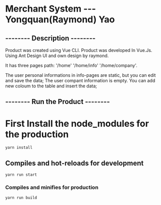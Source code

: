 # Merchant System --- Yongquan(Raymond) Yao


## -------- Description  -------- ##
Product was created using Vue CLI.
Product was developed In Vue.Js. Using Ant Design UI and own design by raymond.

It has three pages path:  '/home' '/home/info' '/home/company'.

The user personal informations in info-pages are static, but you can edit and save the data;
The user compant information is empty. You can add new coloum to the table and insert the data;

## -------- Run the Product -------- ##

# First Install the node_modules for the production
```
yarn install
```
## Compiles and hot-reloads for development
```
yarn run start
```

### Compiles and minifies for production
```
yarn run build
```


